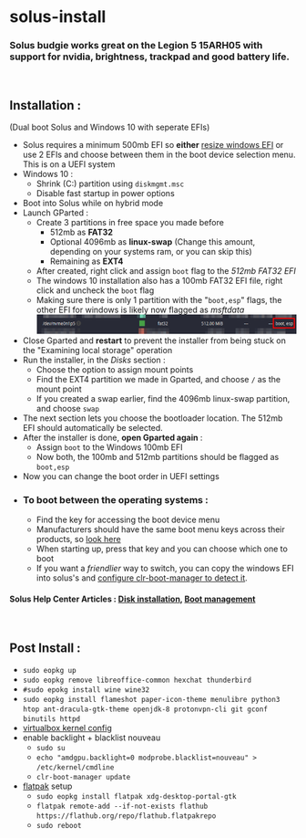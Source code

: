 # solus-install
### Solus budgie works great on the Legion 5 15ARH05 with support for nvidia, brightness, trackpad and good battery life.

<br>

## Installation :
 (Dual boot Solus and Windows 10 with seperate EFIs)
- Solus requires a minimum 500mb EFI so **either** [resize windows EFI](https://superuser.com/questions/1230741/how-to-resize-the-efi-system-partition) or use 2 EFIs and choose between them in the boot device selection menu. This is on a UEFI system
- Windows 10 :
  - Shrink (C:) partition using `diskmgmt.msc`
  - Disable fast startup in power options
- Boot into Solus while on hybrid mode
- Launch GParted :
  - Create 3 partitions in free space you made before
    - 512mb as **FAT32**
    - Optional  4096mb as **linux-swap** (Change this amount, depending on your systems ram, or you can skip this)
    - Remaining as **EXT4**
  - After created, right click and assign `boot` flag to the *512mb FAT32 EFI*
  - The windows 10 installation also has a 100mb FAT32 EFI file, right click and uncheck the `boot` flag
  - Making sure there is only 1 partition with the "``boot,esp``" flags, the other EFI for windows is likely now flagged as *msftdata*
  ![onlybootflag](onlybootflag.png)
- Close Gparted and **restart** to prevent the installer from being stuck on the "Examining local storage" operation
- Run the installer, in the *Disks* section :
  - Choose the option to assign mount points
  - Find the EXT4 partition we made in Gparted, and choose `/` as the mount point
  - If you created a swap earlier, find the 4096mb linux-swap partition, and choose `swap`
- The next section lets you choose the bootloader location. The 512mb EFI should automatically be selected.
- After the installer is done, **open Gparted again** :
  - Assign `boot` to the Windows 100mb EFI
  - Now both, the 100mb and 512mb partitions should be flagged as `boot,esp`
- Now you can change the boot order in UEFI settings
- ### **To boot between the operating systems :**
  - Find the key for accessing the boot device menu
  - Manufacturers should have the same boot menu keys across their products, so [look here](https://www.disk-image.com/faq-bootmenu.htm)
  - When starting up, press that key and you can choose which one to boot
  - If you want a *friendlier* way to switch, you can copy the windows EFI into solus's and [configure clr-boot-manager to detect it](https://gist.github.com/Astro36/d4dd029ee07a1616f65dbd89e7d9a7dc). <br>
  
#### **Solus Help Center Articles :** [Disk installation](https://getsol.us/articles/installation/disks/en/), [Boot management](https://getsol.us/articles/troubleshooting/boot-management/en/)
<br>

## Post Install :
- `sudo eopkg up`
- `sudo eopkg remove libreoffice-common hexchat thunderbird`
- `#sudo epokg install wine wine32`
- `sudo eopkg install flameshot paper-icon-theme menulibre python3 htop ant-dracula-gtk-theme openjdk-8 protonvpn-cli git gconf binutils httpd`
- [virtualbox kernel config](https://getsol.us/articles/software/virtualbox/en/)
- enable backlight + blacklist nouveau
  - `sudo su`
  - `echo "amdgpu.backlight=0 modprobe.blacklist=nouveau" > /etc/kernel/cmdline`
  - `clr-boot-manager update`
- [flatpak](https://flatpak.org/setup) setup
  - `sudo eopkg install flatpak xdg-desktop-portal-gtk`
  - `flatpak remote-add --if-not-exists flathub https://flathub.org/repo/flathub.flatpakrepo`
  - `sudo reboot`